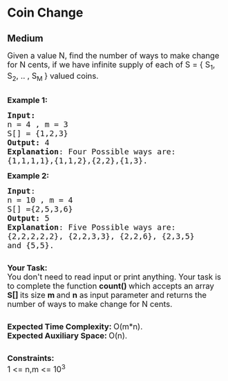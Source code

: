 # Coin Change
##  Medium 
<div class="problem-statement">
                <p></p><p><span style="font-size:18px">Given a value N, find the number of ways to make change for N cents, if we have infinite supply of each of S = { S<sub>1</sub>, S<sub>2</sub>, .. , S<sub>M&nbsp;</sub>} valued coins. </span></p>

<p><br>
<span style="font-size:18px"><strong>Example 1:</strong></span></p>

<pre><span style="font-size:18px"><strong>Input:</strong>
n = 4 , m = 3
S[] = {1,2,3}
<strong>Output:</strong> 4
<strong>Explanation</strong>: Four Possible ways are:
{1,1,1,1},{1,1,2},{2,2},{1,3}.</span>
</pre>

<p><span style="font-size:18px"><strong>Example 2:</strong></span></p>

<pre><span style="font-size:18px"><strong>Input</strong>:
n = 10 , m = 4
S[] ={2,5,3,6}
<strong>Output:</strong> 5
<strong>Explanation</strong>: Five Possible ways are:
{2,2,2,2,2}, {2,2,3,3}, {2,2,6}, {2,3,5} 
and {5,5}.
</span></pre>

<p><br>
<span style="font-size:18px"><strong>Your Task:</strong><br>
You don't need to read input or print anything. Your task is to complete the function&nbsp;<strong>count()&nbsp;</strong>which accepts an array <strong>S[] </strong>its size <strong>m </strong>and <strong>n</strong>&nbsp;as input parameter and returns the number of ways to make change for N cents.</span></p>

<p><br>
<span style="font-size:18px"><strong>Expected Time Complexity:&nbsp;</strong>O(m*n).<br>
<strong>Expected Auxiliary Space:&nbsp;</strong>O(n). </span></p>

<p><br>
<span style="font-size:18px"><strong>Constraints:</strong><br>
1 &lt;= n,m &lt;= 10<sup>3</sup></span></p>
 <p></p>
            </div>